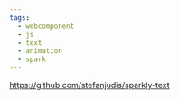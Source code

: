 ```yaml
---
tags:
  - webcomponent
  - js
  - text
  - animation
  - spark
---
```

https://github.com/stefanjudis/sparkly-text